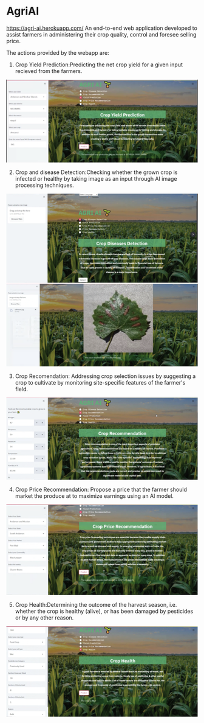 # AgriAI
https://agri-ai.herokuapp.com/
An end-to-end web application developed to assist farmers in administering their crop quality, control and foresee selling price. 

The actions provided by the webapp are:
1. Crop Yield Prediction:Predicting the net crop yield for a given input recieved from the farmers.

![alt.text](crop_yield.png)

2. Crop and disease Detection:Checking whether the grown crop is infected or healthy by taking image as an input through AI image processing techniques.

![alt.text](crop_disease.png)
![alt.text](crooppp.png)

3. Crop Recomendation: Addressing crop selection issues by suggesting a crop to cultivate by monitoring site-specific features of the farmer's field.

![alt.text](Crop_REcoomendation.png)

4. Crop Price Recommendation: Propose a price that the farmer should market the produce at to maximize earnings using an AI model. 

![alt.text](crop_price_recommendation.png)

5. Crop Health:Determining the outcome of the harvest season, i.e. whether the crop is healthy (alive), or has been damaged by pesticides or by any other reason.
 
![alt.text](Crop_Health.png)
